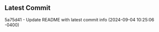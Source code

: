 
## Latest Commit
5a75d41 - Update README with latest commit info (2024-09-04 10:25:06 -0400) <Yunxi-Zhou>
